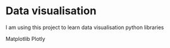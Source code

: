 # Data visualisation

I am using this project to learn data visualisation python libraries

Matplotlib
Plotly
